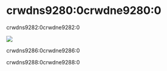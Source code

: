 # crwdns9280:0crwdne9280:0

crwdns9282:0crwdne9282:0

![](crwdns9284:0crwdne9284:0)

crwdns9286:0crwdne9286:0

crwdns9288:0crwdne9288:0

